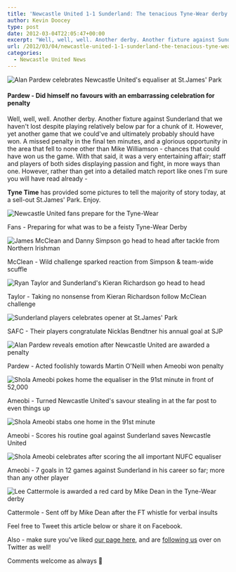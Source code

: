 ```yaml
---
title: 'Newcastle United 1-1 Sunderland: The tenacious Tyne-Wear derby in pictures'
author: Kevin Doocey
type: post
date: 2012-03-04T22:05:47+00:00
excerpt: "Well, well, well. Another derby. Another fixture against Sunderland that we haven't lost despite playing relatively below par for a chunk of it. However, yet another game that we.."
url: /2012/03/04/newcastle-united-1-1-sunderland-the-tenacious-tyne-wear-derby-in-pictures/
categories:
  - Newcastle United News
---
```


![Alan Pardew celebrates Newcastle United's equaliser at St.James' Park](https://www.tynetime.com/wp-content/uploads/2012/03/Alan-Pardew-Newcastle-vs-Sunderland.jpg "Alan-Pardew-Newcastle-vs-Sunderland")

#### Pardew - Did himself no favours with an embarrassing celebration for penalty

Well, well, well. Another derby. Another fixture against Sunderland that we haven't lost despite playing relatively below par for a chunk of it. However, yet another game that we could've and ultimately probably should have won. A missed penalty in the final ten minutes, and a glorious opportunity in the area that fell to none other than Mike Williamson - chances that could have won us the game. With that  said, it was a very entertaining affair; staff and players of both sides displaying passion and fight, in more ways than one. However, rather than get into a detailed match report like ones I'm sure you will have read already -

**Tyne Time** has provided some pictures to tell the majority of story today, at a sell-out St.James' Park. Enjoy.

![Newcastle United fans prepare for the Tyne-Wear](https://www.tynetime.com/wp-content/uploads/2012/03/NUFC-Fans-SAFC.jpg "NUFC-Fans-SAFC")

Fans - Preparing for what was to be a feisty Tyne-Wear Derby

![James McClean and Danny Simpson go head to head after tackle from Northern Irishman](https://www.tynetime.com/wp-content/uploads/2012/03/James-McClean-Danny-Simpson.jpg "Newcastle United v Sunderland")

McClean - Wild challenge sparked reaction from Simpson & team-wide scuffle

![Ryan Taylor and Sunderland's Kieran Richardson go head to head](https://www.tynetime.com/wp-content/uploads/2012/03/Ryan-Taylor-Kieran-Richardson.jpg "Ryan-Taylor-Kieran-Richardson")

Taylor - Taking no nonsense from Kieran Richardson follow McClean challenge

![Sunderland players celebrates opener at St.James' Park](https://www.tynetime.com/wp-content/uploads/2012/03/Sunderland-Opener-Newcastle.jpg "Sunderland-Opener-Newcastle")

SAFC - Their players congratulate Nicklas Bendtner his annual goal at SJP

![Alan Pardew reveals emotion after Newcastle United are awarded a penalty](https://www.tynetime.com/wp-content/uploads/2012/03/Alan-Pardew-NUFC-Penalty.jpg "Alan-Pardew-NUFC-Penalty")

Pardew - Acted foolishly towards Martin O'Neill when Ameobi won penalty

![Shola Ameobi pokes home the equaliser in the 91st minute in front of 52,000](https://www.tynetime.com/wp-content/uploads/2012/03/428012_10150578484286035_126465881034_9613699_1174699276_n.jpg "Shola-Ameobi-NUFC-Equaliser")

Ameobi - Turned Newcastle United's savour stealing in at the far post to even things up

![Shola Ameobi stabs one home in the 91st minute](https://www.tynetime.com/wp-content/uploads/2012/03/Shola-Ameobi-SAFC-Equaliser.jpg "Shola-Ameobi-SAFC-Equaliser")

Ameobi - Scores his routine goal against Sunderland saves Newcastle United

![Shola Ameobi celebrates after scoring the all important NUFC equaliser](https://www.tynetime.com/wp-content/uploads/2012/03/Shola-Ameobi-NUFC-Sunderland.jpg "Shola-Ameobi-NUFC-Sunderland")

Ameobi - 7 goals in 12 games against Sunderland in his career so far; more than any other player

![Lee Cattermole is awarded a red card by Mike Dean in the Tyne-Wear derby](https://www.tynetime.com/wp-content/uploads/2012/03/Lee-Cattermole-Sent-off.jpg "Lee-Cattermole-Sent-off")

Cattermole - Sent off by Mike Dean after the FT whistle for verbal insults

Feel free to Tweet this article below or share it on Facebook.

Also - make sure you've liked [our page here][1], and are [following us][2] over on Twitter as well!

Comments welcome as always 🙂

 [1]: http://www.facebook.com/tynetime "Tyne Time Facebook"
 [2]: https://twitter.com/tynetime "Tyne Time Twitter"
